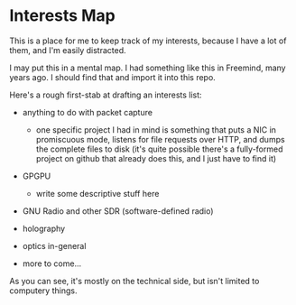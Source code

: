 Interests Map
=============

This is a place for me to keep track of my interests, because I have a lot of
them, and I'm easily distracted.

I may put this in a mental map.  I had something like this in Freemind, many
years ago.  I should find that and import it into this repo.

Here's a rough first-stab at drafting an interests list:

 - anything to do with packet capture

   - one specific project I had in mind is something that puts a NIC in
     promiscuous mode, listens for file requests over HTTP, and dumps the
     complete files to disk (it's quite possible there's a fully-formed project
     on github that already does this, and I just have to find it)

 - GPGPU

   - write some descriptive stuff here

 - GNU Radio and other SDR (software-defined radio)

 - holography

 - optics in-general

 - more to come...

As you can see, it's mostly on the technical side, but isn't limited to
computery things.
